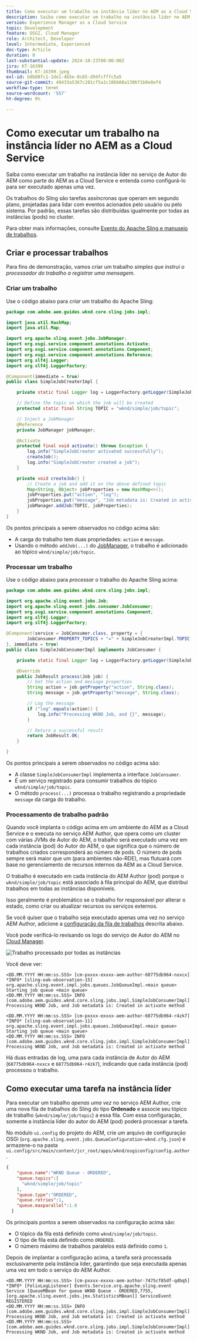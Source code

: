 ```yaml
---
title: Como executar um trabalho na instância líder no AEM as a Cloud Service
description: Saiba como executar um trabalho na instância líder no AEM as a Cloud Service.
version: Experience Manager as a Cloud Service
topic: Development
feature: OSGI, Cloud Manager
role: Architect, Developer
level: Intermediate, Experienced
doc-type: Article
duration: 0
last-substantial-update: 2024-10-23T00:00:00Z
jira: KT-16399
thumbnail: KT-16399.jpeg
exl-id: b8b88fc1-1de1-4b5e-8c65-d94fcfffc5a5
source-git-commit: 48433a5367c281cf5a1c106b08a1306f1b0e8ef4
workflow-type: tm+mt
source-wordcount: '557'
ht-degree: 0%

---
```


# Como executar um trabalho na instância líder no AEM as a Cloud Service

Saiba como executar um trabalho na instância líder no serviço de Autor do AEM como parte do AEM as a Cloud Service e entenda como configurá-lo para ser executado apenas uma vez.

Os trabalhos do Sling são tarefas assíncronas que operam em segundo plano, projetadas para lidar com eventos acionados pelo usuário ou pelo sistema. Por padrão, essas tarefas são distribuídas igualmente por todas as instâncias (pods) no cluster.

Para obter mais informações, consulte [Evento do Apache Sling e manuseio de trabalhos](https://sling.apache.org/documentation/bundles/apache-sling-eventing-and-job-handling.html).

## Criar e processar trabalhos

Para fins de demonstração, vamos criar um trabalho _simples que instrui o processador do trabalho a registrar uma mensagem_.

### Criar um trabalho

Use o código abaixo para _criar_ um trabalho do Apache Sling:

```java
package com.adobe.aem.guides.wknd.core.sling.jobs.impl;

import java.util.HashMap;
import java.util.Map;

import org.apache.sling.event.jobs.JobManager;
import org.osgi.service.component.annotations.Activate;
import org.osgi.service.component.annotations.Component;
import org.osgi.service.component.annotations.Reference;
import org.slf4j.Logger;
import org.slf4j.LoggerFactory;

@Component(immediate = true)
public class SimpleJobCreaterImpl {

    private static final Logger log = LoggerFactory.getLogger(SimpleJobCreaterImpl.class);

    // Define the topic on which the job will be created
    protected static final String TOPIC = "wknd/simple/job/topic";

    // Inject a JobManager
    @Reference
    private JobManager jobManager;

    @Activate
    protected final void activate() throws Exception {
        log.info("SimpleJobCreater activated successfully");
        createJob();
        log.info("SimpleJobCreater created a job");
    }

    private void createJob() {
        // Create a job and add it on the above defined topic
        Map<String, Object> jobProperties = new HashMap<>();
        jobProperties.put("action", "log");
        jobProperties.put("message", "Job metadata is: Created in activate method");
        jobManager.addJob(TOPIC, jobProperties);
    }
}
```

Os pontos principais a serem observados no código acima são:

- A carga do trabalho tem duas propriedades: `action` e `message`.
- Usando o método `addJob(...)` do [JobManager](https://javadoc.io/doc/com.adobe.aem/aem-sdk-api/latest/org/apache/sling/event/jobs/JobManager.html), o trabalho é adicionado ao tópico `wknd/simple/job/topic`.

### Processar um trabalho

Use o código abaixo para _processar_ o trabalho do Apache Sling acima:

```java
package com.adobe.aem.guides.wknd.core.sling.jobs.impl;

import org.apache.sling.event.jobs.Job;
import org.apache.sling.event.jobs.consumer.JobConsumer;
import org.osgi.service.component.annotations.Component;
import org.slf4j.Logger;
import org.slf4j.LoggerFactory;

@Component(service = JobConsumer.class, property = {
        JobConsumer.PROPERTY_TOPICS + "=" + SimpleJobCreaterImpl.TOPIC
}, immediate = true)
public class SimpleJobConsumerImpl implements JobConsumer {

    private static final Logger log = LoggerFactory.getLogger(SimpleJobConsumerImpl.class);

    @Override
    public JobResult process(Job job) {
        // Get the action and message properties
        String action = job.getProperty("action", String.class);
        String message = job.getProperty("message", String.class);

        // Log the message
        if ("log".equals(action)) {
            log.info("Processing WKND Job, and {}", message);
        }

        // Return a successful result
        return JobResult.OK;
    }

}
```

Os pontos principais a serem observados no código acima são:

- A classe `SimpleJobConsumerImpl` implementa a interface `JobConsumer`.
- É um serviço registrado para consumir trabalhos do tópico `wknd/simple/job/topic`.
- O método `process(...)` processa o trabalho registrando a propriedade `message` da carga do trabalho.

### Processamento de trabalho padrão

Quando você implanta o código acima em um ambiente do AEM as a Cloud Service e o executa no serviço AEM Author, que opera como um cluster com várias JVMs de Autor do AEM, o trabalho será executado uma vez em cada instância (pod) do Autor do AEM, o que significa que o número de trabalhos criados corresponderá ao número de pods. O número de pods sempre será maior que um (para ambientes não-RDE), mas flutuará com base no gerenciamento de recursos internos da AEM as a Cloud Service.

O trabalho é executado em cada instância do AEM Author (pod) porque o `wknd/simple/job/topic` está associado à fila principal do AEM, que distribui trabalhos em todas as instâncias disponíveis.

Isso geralmente é problemático se o trabalho for responsável por alterar o estado, como criar ou atualizar recursos ou serviços externos.

Se você quiser que o trabalho seja executado apenas uma vez no serviço AEM Author, adicione a [configuração da fila de trabalhos](#how-to-run-a-job-on-the-leader-instance) descrita abaixo.

Você pode verificá-lo revisando os logs do serviço de Autor do AEM no [Cloud Manager](https://experienceleague.adobe.com/en/docs/experience-manager-learn/cloud-service/debugging/debugging-aem-as-a-cloud-service/logs#cloud-manager).

![Trabalho processado por todas as instâncias](./assets/run-job-once/job-processed-by-all-instances.png)


Você deve ver:

```
<DD.MM.YYYY HH:mm:ss.SSS> [cm-pxxxx-exxxx-aem-author-68775db964-nxxcx] *INFO* [sling-oak-observation-15] org.apache.sling.event.impl.jobs.queues.JobQueueImpl.<main queue> Starting job queue <main queue>
<DD.MM.YYYY HH:mm:ss.SSS> INFO [com.adobe.aem.guides.wknd.core.sling.jobs.impl.SimpleJobConsumerImpl] Processing WKND Job, and Job metadata is: Created in activate method

<DD.MM.YYYY HH:mm:ss.SSS> [cm-pxxxx-exxxx-aem-author-68775db964-r4zk7] *INFO* [sling-oak-observation-11] org.apache.sling.event.impl.jobs.queues.JobQueueImpl.<main queue> Starting job queue <main queue>
<DD.MM.YYYY HH:mm:ss.SSS> INFO [com.adobe.aem.guides.wknd.core.sling.jobs.impl.SimpleJobConsumerImpl] Processing WKND Job, and Job metadata is: Created in activate method
```

Há duas entradas de log, uma para cada instância de Autor do AEM (`68775db964-nxxcx` e `68775db964-r4zk7`), indicando que cada instância (pod) processou o trabalho.

## Como executar uma tarefa na instância líder

Para executar um trabalho _apenas uma vez_ no serviço AEM Author, crie uma nova fila de trabalhos do Sling do tipo **Ordenado** e associe seu tópico de trabalho (`wknd/simple/job/topic`) a essa fila. Com essa configuração, somente a instância líder do autor do AEM (pod) poderá processar a tarefa.

No módulo `ui.config` do projeto do AEM, crie um arquivo de configuração OSGi (`org.apache.sling.event.jobs.QueueConfiguration~wknd.cfg.json`) e armazene-o na pasta `ui.config/src/main/content/jcr_root/apps/wknd/osgiconfig/config.author`.

```json
{
    "queue.name":"WKND Queue - ORDERED",
    "queue.topics":[
      "wknd/simple/job/topic"
    ],
    "queue.type":"ORDERED",
    "queue.retries":1,
    "queue.maxparallel":1.0
  }
```

Os principais pontos a serem observados na configuração acima são:

- O tópico da fila está definido como `wknd/simple/job/topic`.
- O tipo de fila está definido como `ORDERED`.
- O número máximo de trabalhos paralelos está definido como `1`.

Depois de implantar a configuração acima, a tarefa será processada exclusivamente pela instância líder, garantindo que seja executada apenas uma vez em todo o serviço do AEM Author.

```
<DD.MM.YYYY HH:mm:ss.SSS> [cm-pxxxx-exxxx-aem-author-7475cf85df-qdbq5] *INFO* [FelixLogListener] Events.Service.org.apache.sling.event Service [QueueMBean for queue WKND Queue - ORDERED,7755, [org.apache.sling.event.jobs.jmx.StatisticsMBean]] ServiceEvent REGISTERED
<DD.MM.YYYY HH:mm:ss.SSS> INFO [com.adobe.aem.guides.wknd.core.sling.jobs.impl.SimpleJobConsumerImpl] Processing WKND Job, and Job metadata is: Created in activate method
<DD.MM.YYYY HH:mm:ss.SSS> [com.adobe.aem.guides.wknd.core.sling.jobs.impl.SimpleJobConsumerImpl] Processing WKND Job, and Job metadata is: Created in activate method
```
